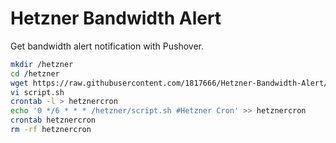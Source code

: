 # Hetzner Bandwidth Alert

Get bandwidth alert notification with Pushover.

```bash
mkdir /hetzner
cd /hetzner
wget https://raw.githubusercontent.com/1817666/Hetzner-Bandwidth-Alert/master/script.sh
vi script.sh
crontab -l > hetznercron
echo '0 */6 * * * /hetzner/script.sh #Hetzner Cron' >> hetznercron
crontab hetznercron
rm -rf hetznercron
```
